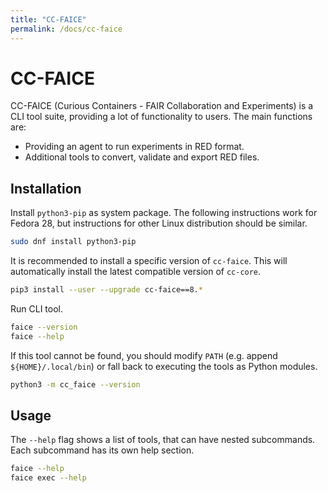 ```yaml
---
title: "CC-FAICE"
permalink: /docs/cc-faice
---
```



# CC-FAICE

CC-FAICE (Curious Containers - FAIR Collaboration and Experiments) is a CLI tool suite, providing a lot of functionality to users. The main functions are:

* Providing an agent to run experiments in RED format.
* Additional tools to convert, validate and export RED files.

## Installation

Install `python3-pip` as system package. The following instructions work for Fedora 28, but instructions for other Linux distribution should be similar.

```bash
sudo dnf install python3-pip
```

It is recommended to install a specific version of `cc-faice`. This will automatically install the latest compatible version of `cc-core`.

```bash
pip3 install --user --upgrade cc-faice==8.*
```

Run CLI tool.

```bash
faice --version
faice --help
```

If this tool cannot be found, you should modify `PATH` (e.g. append `${HOME}/.local/bin`) or fall back to executing the tools as Python modules.

```bash
python3 -m cc_faice --version
```

## Usage

The `--help` flag shows a list of tools, that can have nested subcommands. Each subcommand has its own help section.

```bash
faice --help
faice exec --help
```
